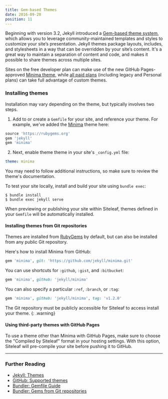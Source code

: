 ```yaml
---
title: Gem-based Themes
date: 2016-09-20
position: 11
---
```


Beginning with version 3.2, Jekyll introduced a [Gem-based theme system](https://jekyllrb.com/docs/themes/), which allows you to leverage community-maintained templates and styles to customize your site’s presentation. Jekyll themes package layouts, includes, and stylesheets in a way that can be overridden by your site’s content. It's a great way to maintain a separation of content and code, and makes it possible to share themes across multiple sites.

Sites on the free developer plan can make use of the new GitHub Pages-approved [Minima theme](https://github.com/jekyll/minima), while [all paid plans](https://www.siteleaf.com/plans) (including legacy and Personal plans) can take full advantage of custom themes. 

### Installing themes

Installation may vary depending on the theme, but typically involves two steps.

1) Add to or create a `Gemfile` for your site, and reference your theme. For example, we've added the [Minima](https://github.com/jekyll/minima) theme here:

```ruby
source 'https://rubygems.org'
gem 'jekyll'
gem 'minima'
```

2) Next, enable theme theme in your site's `_config.yml` file:


```yaml
theme: minima
```

You may need to follow additional instructions, so make sure to review the theme's documentation.

To test your site locally, install and build your site using `bundle exec`:

```
$ bundle install
$ bundle exec jekyll serve
```

When previewing or publishing your site within Siteleaf, themes defined in your `Gemfile` will be automatically installed.

#### Installing themes from Git repositories

Themes are installed from [RubyGems](https://rubygems.org) by default, but can also be installed from any public Git repository.

Here's how to install Minima from GitHub:

```ruby
gem 'minima', git: 'https://github.com/jekyll/minima.git'
```

You can use shortcuts for `:github`, `:gist`, and `:bitbucket`:

```ruby
gem 'minima', github: 'jekyll/minima'
```

You can also specify a particular `:ref`, `:branch`, or `:tag`:


```ruby
gem 'minima', github: 'jekyll/minima', tag: 'v1.2.0'
```

The Git repository must be publicly accessible for Siteleaf to access install your theme.
{: .warning}

#### Using third-party themes with GitHub Pages

To use a theme other than Minima with GitHub Pages, make sure to choose the "Compiled by Siteleaf" format in your hosting settings. With this option, Siteleaf will pre-compile your site before pushing it to GitHub.

---

### Further Reading

- [Jekyll: Themes](https://jekyllrb.com/docs/themes/)
- [GitHub: Supported themes](https://pages.github.com/themes/)
- [Bundler: Gemfile Guide](http://bundler.io/v1.13/gemfile.html)
- [Bundler: Gems from Git repositories](http://bundler.io/git.html)
